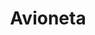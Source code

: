 ---
title: Avioneta
date: 
draft: false

# descripcion
description : Dije de plata

materials: Plata 925

color: Plateado

dimensions: 2,4cm x 1,8cm

code: 02-14-0185

type: "Dijes"

categories: []

# Images
# first image will be shown in the product page
images:
  # - image: "images/path_to_image"
  # La ubicacion de las imagenes es imagenes/Dijes/Dijes.Plata/02-14-0185-avioneta
  - image: "./images/dijes/plata/02-14-0185-avioneta.JPG"
---
